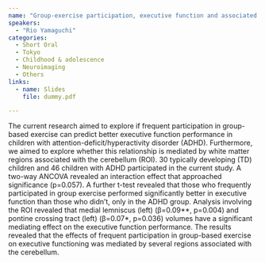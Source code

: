 ```yaml
---
name: "Group-exercise participation, executive function and associated brain structures in children with ADHD"
speakers:
  - "Rio Yamaguchi"
categories:
  - Short Oral
  - Tokyo
  - Childhood & adolescence
  - Neuroimaging
  - Others
links:
  - name: Slides
    file: dummy.pdf

---
```


The current research aimed to explore if frequent participation in group-based exercise can predict better executive function performance in children with attention-deficit/hyperactivity disorder (ADHD). Furthermore, we aimed to explore whether this relationship is mediated by white matter regions associated with the cerebellum (ROI). 30 typically developing (TD) children and 46 children with ADHD participated in the current study. A two-way ANCOVA revealed an interaction effect that approached significance (p=0.057). A further t-test revealed that those who frequently participated in group exercise performed significantly better in executive function than those who didn’t, only in the ADHD group.  Analysis involving the ROI revealed that medial lemniscus (left) (β=0.09**, p=0.004) and pontine crossing tract (left) (β=0.07*, p=0.036) volumes have a significant mediating effect on the executive function performance. The results revealed that the effects of frequent participation in group-based exercise on executive functioning was mediated by several regions associated with the cerebellum.
